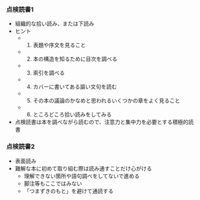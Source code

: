 ### 点検読書1

- 組織的な拾い読み、または下読み
- ヒント
	- 1. 表題や序文を見ること
	- 2. 本の構造を知るために目次を調べる
	- 3. 索引を調べる
	- 4. カバーに書いてある謳い文句を読む
	- 5. その本の議論のかなめと思われるいくつかの章をよく見ること
	- 6. ところどころ拾い読みをしてみる
- 点検読書は本を調べながら読むので、注意力と集中力を必要とする積極的読書

### 点検読書2

- 表面読み
- 難解な本に初めて取り組む際は読み通すことだけ心がける
	- 理解できない箇所や語句調べをしてないで進める
	- 脚注等もここではみない
	- 「つまずきのもと」を避けて通読する